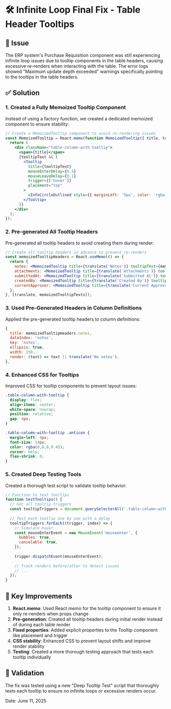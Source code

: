# 🛠️ Infinite Loop Final Fix - Table Header Tooltips

## 🚨 Issue
The ERP system's Purchase Requisition component was still experiencing infinite loop issues due to tooltip components in the table headers, causing excessive re-renders when interacting with the table. The error logs showed "Maximum update depth exceeded" warnings specifically pointing to the tooltips in the table headers.

## ✅ Solution

### 1. **Created a Fully Memoized Tooltip Component**
Instead of using a factory function, we created a dedicated memoized component to ensure stability:

```jsx
// Create a MemoizedTooltip component to avoid re-rendering issues
const MemoizedTooltip = React.memo(function MemoizedTooltip({ title, tooltipText }) {
  return (
    <div className="table-column-with-tooltip">
      <span>{title}</span>
      {tooltipText && (
        <Tooltip 
          title={tooltipText}
          mouseEnterDelay={0.5}
          mouseLeaveDelay={0.1}
          trigger={['hover']}
          placement="top"
        >
          <InfoCircleOutlined style={{ marginLeft: '5px', color: 'rgba(0,0,0,.45)' }} />
        </Tooltip>
      )}
    </div>
  );
});
```

### 2. **Pre-generated All Tooltip Headers**
Pre-generated all tooltip headers to avoid creating them during render:

```jsx
// Create all tooltip headers in advance to prevent re-renders
const memoizedTooltipHeaders = React.useMemo(() => {
  return {
    notes: <MemoizedTooltip title={translate('Notes')} tooltipText={memoizedTooltipTexts.notes} />,
    attachments: <MemoizedTooltip title={translate('Attachments')} tooltipText={memoizedTooltipTexts.attachments} />,
    submittedAt: <MemoizedTooltip title={translate('Submitted At')} tooltipText={memoizedTooltipTexts.submittedAt} />,
    createdBy: <MemoizedTooltip title={translate('Created By')} tooltipText={memoizedTooltipTexts.createdBy} />,
    currentApprover: <MemoizedTooltip title={translate('Current Approver')} tooltipText={memoizedTooltipTexts.currentApprover} />
  };
}, [translate, memoizedTooltipTexts]);
```

### 3. **Used Pre-Generated Headers in Column Definitions**
Applied the pre-generated tooltip headers to column definitions:

```jsx
{
  title: memoizedTooltipHeaders.notes,
  dataIndex: 'notes',
  key: 'notes',
  ellipsis: true,
  width: 150,
  render: (text) => text || translate('No notes'),
},
```

### 4. **Enhanced CSS for Tooltips**
Improved CSS for tooltip components to prevent layout issues:

```css
.table-column-with-tooltip {
  display: flex;
  align-items: center;
  white-space: nowrap;
  position: relative;
  gap: 4px;
}

.table-column-with-tooltip .anticon {
  margin-left: 4px;
  font-size: 14px;
  color: rgba(0,0,0,0.45);
  cursor: help;
  flex-shrink: 0;
}
```

### 5. **Created Deep Testing Tools**
Created a thorough test script to validate tooltip behavior:

```javascript
// Function to test tooltips
function testTooltips() {
  // Get all tooltip triggers
  const tooltipTriggers = document.querySelectorAll('.table-column-with-tooltip .anticon, .tooltip-icon-wrapper');
  
  // Test each tooltip one by one with a delay
  tooltipTriggers.forEach((trigger, index) => {
    // Simulate hover
    const mouseEnterEvent = new MouseEvent('mouseenter', {
      bubbles: true,
      cancelable: true,
    });
    
    trigger.dispatchEvent(mouseEnterEvent);
    
    // Track renders before/after to detect issues
    // ...
  });
}
```

## 🧪 Key Improvements

1. **React.memo**: Used React.memo for the tooltip component to ensure it only re-renders when props change
2. **Pre-generation**: Created all tooltip headers during initial render instead of during each table render
3. **Fixed properties**: Added explicit properties to the Tooltip component like placement and trigger
4. **CSS stability**: Enhanced CSS to prevent layout shifts and improve render stability
5. **Testing**: Created a more thorough testing approach that tests each tooltip individually

## 🎯 Validation
The fix was tested using a new "Deep Tooltip Test" script that thoroughly tests each tooltip to ensure no infinite loops or excessive renders occur.

Date: June 11, 2025
